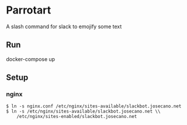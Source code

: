 # Parrotart

A slash command for slack to emojify some text

## Run

docker-compose up

## Setup

### nginx

```
$ ln -s nginx.conf /etc/nginx/sites-available/slackbot.josecano.net
$ ln -s /etc/nginx/sites-available/slackbot.josecano.net \\
    /etc/nginx/sites-enabled/slackbot.josecano.net
```
